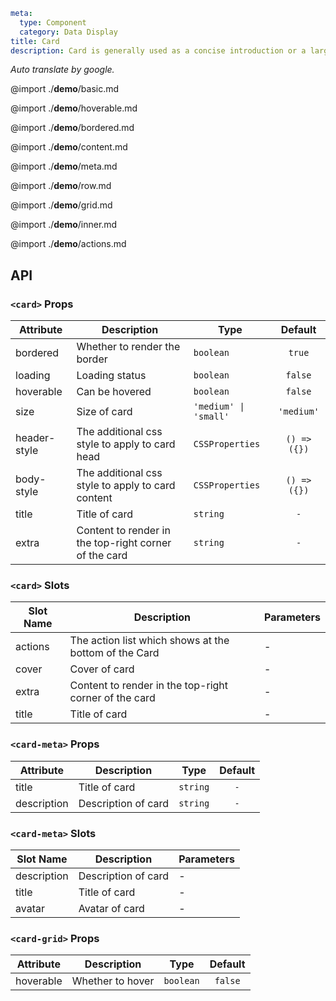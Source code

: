 ```yaml
meta:
  type: Component
  category: Data Display
title: Card
description: Card is generally used as a concise introduction or a large plate and entrance of information.
```

*Auto translate by google.*

@import ./__demo__/basic.md

@import ./__demo__/hoverable.md

@import ./__demo__/bordered.md

@import ./__demo__/content.md

@import ./__demo__/meta.md

@import ./__demo__/row.md

@import ./__demo__/grid.md

@import ./__demo__/inner.md

@import ./__demo__/actions.md

## API


### `<card>` Props

|Attribute|Description|Type|Default|
|---|---|---|:---:|
|bordered|Whether to render the border|`boolean`|`true`|
|loading|Loading status|`boolean`|`false`|
|hoverable|Can be hovered|`boolean`|`false`|
|size|Size of card|`'medium' \| 'small'`|`'medium'`|
|header-style|The additional css style to apply to card head|`CSSProperties`|`() => ({})`|
|body-style|The additional css style to apply to card content|`CSSProperties`|`() => ({})`|
|title|Title of card|`string`|`-`|
|extra|Content to render in the top-right corner of the card|`string`|`-`|
### `<card>` Slots

|Slot Name|Description|Parameters|
|---|---|---|
|actions|The action list which shows at the bottom of the Card|-|
|cover|Cover of card|-|
|extra|Content to render in the top-right corner of the card|-|
|title|Title of card|-|




### `<card-meta>` Props

|Attribute|Description|Type|Default|
|---|---|---|:---:|
|title|Title of card|`string`|`-`|
|description|Description of card|`string`|`-`|
### `<card-meta>` Slots

|Slot Name|Description|Parameters|
|---|---|---|
|description|Description of card|-|
|title|Title of card|-|
|avatar|Avatar of card|-|




### `<card-grid>` Props

|Attribute|Description|Type|Default|
|---|---|---|:---:|
|hoverable|Whether to hover|`boolean`|`false`|


